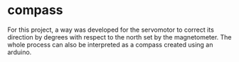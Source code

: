# compass
For this project, a way was developed for the servomotor to correct its direction by degrees with respect to the north set by the magnetometer. The whole process can also be interpreted as a compass created using an arduino.
